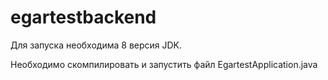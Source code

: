 # egartestbackend

Для запуска необходима 8 версия JDK.

Необходимо скомпилировать и запустить файл EgartestApplication.java

